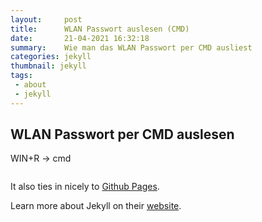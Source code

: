 ```yaml
---
layout:     post
title:      WLAN Passwort auslesen (CMD)
date:       21-04-2021 16:32:18
summary:    Wie man das WLAN Passwort per CMD ausliest
categories: jekyll
thumbnail: jekyll
tags:
 - about
 - jekyll
---
```


## WLAN Passwort per CMD auslesen

WIN+R -> cmd
```

```

It also ties in nicely to [Github Pages](https://pages.github.com/).

Learn more about Jekyll on their [website](http://jekyllrb.com/).
